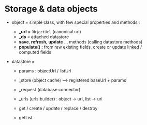 # Storage & data objects

- object = simple class, with few special properties and methods :

  - **_url** = `ObjectUrl` (canonical url)
  - **_ds** = attached datastore
  - **save**, **refresh**, **update** ... methods (calling datastore methods)
  - **populate()** : from raw existing fields, create or update linked / computed fields
  
- datastore = 

  - params : objectUrl / listUrl
  
  
  - _store (object cache) --> registered baseUrl + params
  - _request (database connector)
  - _urls (urls builder) : object -> url, list -> url
  - get / create / update / replace / destroy
  - getList
  
